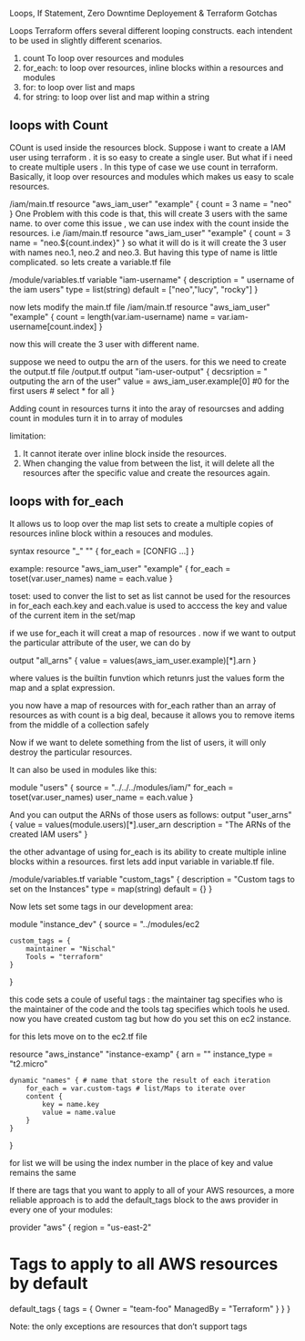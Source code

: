 Loops, If Statement, Zero Downtime Deployement & Terraform Gotchas

Loops
Terraform offers several different looping constructs. each intendent to be used in slightly different scenarios. 

1. count To loop over resources and modules
2. for_each: to loop over resources, inline blocks within a resources and modules
3. for: to loop over list and maps
4. for string: to loop over list and map within a string 


## loops with Count 

COunt is used inside the resources block. 
Suppose i want to create a IAM user using terraform . it is so easy to create a single user. But what if i need to create multiple users . In this type of case we use count in terraform. Basically, it loop over resources and modules which makes us easy to scale resources.

/iam/main.tf 
 resource "aws_iam_user" "example" {
    count = 3
    name = "neo"
 }
One Problem with this code is that, this will create 3 users with the same name. 
to over come this issue , we can use index with the count inside the resources. 
i.e 
/iam/main.tf 
 resource "aws_iam_user" "example" {
    count = 3
    name = "neo.${count.index}"
 }
so what it will do is it will create the 3 user with names neo.1, neo.2 and neo.3. But having this type of name is little complicated. so lets create a variable.tf file 

/module/variables.tf
variable "iam-username" {
    description = " username of the iam users" 
    type = list(string)
    default = ["neo","lucy", "rocky"]
}

now lets modify the main.tf file
/iam/main.tf 
 resource "aws_iam_user" "example" {
    count = length(var.iam-username)
    name = var.iam-username[count.index]
 }

 now this will create the 3 user with different name.

suppose we need to outpu the arn of the users. for this we need to create the output.tf file 
/output.tf
output "iam-user-output" {
    decsription = " outputing the arn of the user" 
    value = aws_iam_user.example[0] #0 for the first users
    # select * for all
}

Adding count in resources turns it into the aray of resourcses
and adding count in modules turn it in to array of modules

limitation: 
1. It cannot iterate over inline block inside the resources.
2. When changing the value from between the list, it will delete all the resources after the specific value and create the resources again.


## loops with for_each 

It allows us to loop over the map list sets to create a multiple copies of  resources inline block within a resouces and modules.

syntax
resource "<PROVIDER>_<TYPE>" "<NAME>" {
 for_each = <COLLECTION>
 [CONFIG ...]
}

example: 
resource "aws_iam_user" "example" {
 for_each = toset(var.user_names)
 name = each.value
}

toset: used to conver the list to set as list cannot be used for the resources in for_each 
each.key and each.value is used to acccess the key and value of the current item in the set/map

if we use for_each it will creat a map of resources . 
now if we want to output the particular attribute of the user, we can do by 

output "all_arns" {
 value = values(aws_iam_user.example)[*].arn
}

where values is the builtin funvtion which retunrs just the values form the map and a splat expression. 

 you now have a map of resources with for_each rather than
an array of resources as with count is a big deal, because it allows you to remove items from the middle of a collection safely


Now if we want to delete something from the list of users, it will only destroy the particular resources. 

It can also be used in modules like this: 

module "users" {
 source = "../../../modules/iam/"
 for_each = toset(var.user_names)
 user_name = each.value
}

And you can output the ARNs of those users as follows:
output "user_arns" {
 value = values(module.users)[*].user_arn
 description = "The ARNs of the created IAM users"
}

the other advantage of using for_each is its ability to create multiple inline blocks within a resources. first lets add input variable in variable.tf file. 

/module/variables.tf
variable "custom_tags" {
 description = "Custom tags to set on the Instances"
 type = map(string)
 default = {}
}

Now lets set some tags in our development area: 

module "instance_dev" {
    source = "../modules/ec2

    custom_tags = {
        maintainer = "Nischal"
        Tools = "terraform" 
    }
}

this code sets a coule of useful tags : the maintainer tag specifies who is the maintainer of the code and the tools tag specifies which tools he used. now you have created custom tag but how do you set this on ec2 instance. 

for this lets move on to the ec2.tf file 

resource "aws_instance" "instance-examp" {
    arn = ""
    instance_type = "t2.micro" 

    dynamic "names" { # name that store the result of each iteration
        for_each = var.custom-tags # list/Maps to iterate over
        content {
            key = name.key 
            value = name.value
        }
    }
}

for list we will be using the index number in the place of key and value remains the same

If there are tags that you want to apply to all of your
AWS resources, a more reliable approach is to add the
default_tags block to the aws provider in every one of your
modules:

provider "aws" {
 region = "us-east-2"
 # Tags to apply to all AWS resources by default
 default_tags {
 tags = {
 Owner = "team-foo"
 ManagedBy = "Terraform"
 }
 }
}

 Note: the only exceptions are resources that don’t support tags